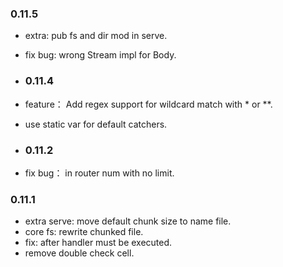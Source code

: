 ### 0.11.5

- extra: pub fs and dir mod in serve.
- fix bug: wrong Stream impl for Body.
- ### 0.11.4

- feature： Add regex support for wildcard match with * or **.
- use static var for default catchers.

- ### 0.11.2

- fix bug： in router num with no limit.

### 0.11.1

- extra serve: move default chunk size to name file.
- core fs: rewrite chunked file.
- fix: after handler must be executed.
- remove double check cell.